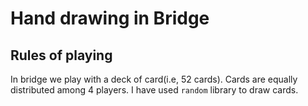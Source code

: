 # Hand drawing in Bridge
## Rules of playing 
In bridge we play with a deck of card(i.e, 52 cards). Cards are equally distributed among 4 players. 
I have used `random` library to draw cards.
